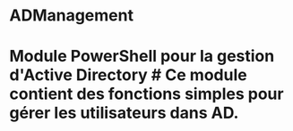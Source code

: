 # ADManagement
# Module PowerShell pour la gestion d'Active Directory # Ce module contient des fonctions simples pour gérer les utilisateurs dans AD.

